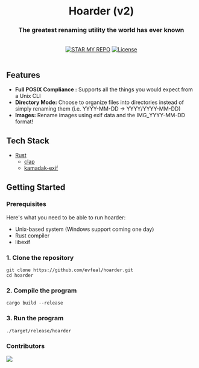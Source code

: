 <div align="center">
  <h1 align="center">Hoarder (v2)</h1>
  <h3>The greatest renaming utility the world has ever known</h3>
</div>

<br/>

<div align="center">
  <a href="https://github.com/sheikhevan/hoarder/stargazers"><img alt="STAR MY REPO" src="https://img.shields.io/github/stars/evfeal/hoarder"></a>
  <a href="https://github.com/sheikhevan/hoarder/blob/main/LICENSE"><img alt="License" src="https://img.shields.io/badge/license-GPLv3-purple"></a>
</div>

<br/>

## Features

- **Full POSIX Compliance :** Supports all the things you would expect from a Unix CLI
- **Directory Mode:** Choose to organize files into directories instead of simply renaming them (i.e. YYYY-MM-DD -> YYYY/YYYY-MM-DD)
- **Images:** Rename images using exif data and the IMG_YYYY-MM-DD format!

## Tech Stack

- [Rust](https://www.rust-lang.org/)
  - [clap](https://crates.io/crates/clap)
  - [kamadak-exif](https://crates.io/crates/kamadak-exif)

## Getting Started

### Prerequisites

Here's what you need to be able to run hoarder:

- Unix-based system (Windows support coming one day)
- Rust compiler
- libexif

### 1. Clone the repository

```shell
git clone https://github.com/evfeal/hoarder.git
cd hoarder
```

### 2. Compile the program
```shell
cargo build --release
```

### 3. Run the program

```shell
./target/release/hoarder
```

### Contributors

<a href="https://github.com/mfts/papermark/graphs/contributors">
  <img src="https://contrib.rocks/image?repo=evfeal/hoarder" />
</a>

